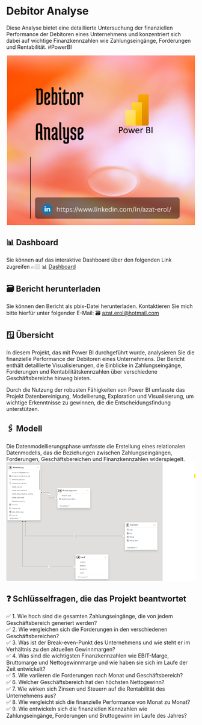 # Debitor Analyse

Diese Analyse bietet eine detaillierte Untersuchung der finanziellen Performance der Debitoren eines Unternehmens und konzentriert sich dabei auf wichtige Finanzkennzahlen wie Zahlungseingänge, Forderungen und Rentabilität. #PowerBI

<div style="display: flex; justify-content: center;">
    <a href="https://www.linkedin.com/in/azat-erol/" target="_blank" title="Zu LinkedIn Seite von Azat Erol wechseln">
        <img src="https://github.com/4zatero7/Debitor_Analyse/blob/main/httpswww.linkedin.cominazat-erol.png?raw=true" alt="ss" width="500"/>
    </a>
</div>


## 📊 Dashboard 
Sie können auf das interaktive Dashboard über den folgenden Link zugreifen 👉🏼 📊 [Dashboard](https://app.powerbi.com/view?r=eyJrIjoiNDEyMjBlMDgtZjExNS00YTA1LTgwMjgtODRmNmRkOGYzZTc1IiwidCI6IjlmZjhiOTdlLTFkYzMtNGQ0ZC1iZTU0LTA4ZDk1ZTEzZDcwMyJ9)

## 🗃️ Bericht herunterladen
Sie können den Bericht als pbix-Datei herunterladen. Kontaktieren Sie mich bitte hierfür unter folgender E-Mail: 🗃️ azat.erol@hotmail.com

## 🪟 Übersicht
In diesem Projekt, das mit Power BI durchgeführt wurde, analysieren Sie die finanzielle Performance der Debitoren eines Unternehmens. Der Bericht enthält detaillierte Visualisierungen, die Einblicke in Zahlungseingänge, Forderungen und Rentabilitätskennzahlen über verschiedene Geschäftsbereiche hinweg bieten.

Durch die Nutzung der robusten Fähigkeiten von Power BI umfasste das Projekt Datenbereinigung, Modellierung, Exploration und Visualisierung, um wichtige Erkenntnisse zu gewinnen, die die Entscheidungsfindung unterstützen.

## 🖇️ Modell 
Die Datenmodellierungsphase umfasste die Erstellung eines relationalen Datenmodells, das die Beziehungen zwischen Zahlungseingängen, Forderungen, Geschäftsbereichen und Finanzkennzahlen widerspiegelt. <br>
![ModelView](https://github.com/4zatero7/Debitor_Analyse/blob/main/Screenshot%202025-04-01%20102522.png?raw=true)

## ❓ Schlüsselfragen, die das Projekt beantwortet 
✅ 1. Wie hoch sind die gesamten Zahlungseingänge, die von jedem Geschäftsbereich generiert werden? <br> 
✅ 2. Wie vergleichen sich die Forderungen in den verschiedenen Geschäftsbereichen?<br> 
✅ 3. Was ist der Break-even-Punkt des Unternehmens und wie steht er im Verhältnis zu den aktuellen Gewinnmargen?<br> 
✅ 4. Was sind die wichtigsten Finanzkennzahlen wie EBIT-Marge, Bruttomarge und Nettogewinnmarge und wie haben sie sich im Laufe der Zeit entwickelt? <br> 
✅ 5. Wie variieren die Forderungen nach Monat und Geschäftsbereich? <br> 
✅ 6. Welcher Geschäftsbereich hat den höchsten Nettogewinn? <br> 
✅ 7. Wie wirken sich Zinsen und Steuern auf die Rentabilität des Unternehmens aus? <br> 
✅ 8. Wie vergleicht sich die finanzielle Performance von Monat zu Monat? <br> 
✅ 9. Wie entwickeln sich die finanziellen Kennzahlen wie Zahlungseingänge, Forderungen und Bruttogewinn im Laufe des Jahres?
